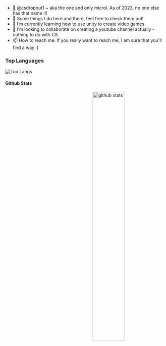 - 👋 @csdropout1 ~ aka the one and only microl. As of 2023, no one else has that name !!!
- 👀 Some things I do here and there, feel free to check them out!
- 🌱 I’m currently learning how to use unity to create video games.
- 💞️ I’m looking to collaborate on creating a youtube channel actually - nothing to do with CS.
- 📫 How to reach me: If you really want to reach me, I am sure that you'll find a way :)

### Top Languages
 ![Top Langs](https://github-readme-stats.vercel.app/api/top-langs/?username=csdropout1&layout=compact)
#### Github Stats
<img src="https://github-readme-stats.vercel.app/api?username={csdropout1}&show_icons=true&theme=gotham" alt="github stats" width="45%" align="right"/>


<!---
csdropout1/csdropout1 is a ✨ special ✨ repository because its `README.md` (this file) appears on your GitHub profile.
You can click the Preview link to take a look at your changes.
--->
